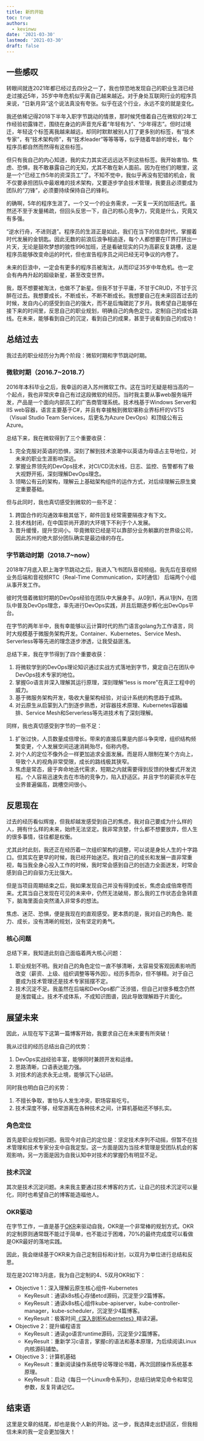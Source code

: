 ```yaml
---
title: 新的开始
toc: true
authors:
  - kevinwu
date: '2021-03-30'
lastmod: '2021-03-30'
draft: false
---
```


## 一些感叹
转眼间就连2021年都已经过去四分之一了，我也惊恐地发现自己的职业生涯已经走过接近5年，35岁中年危机似乎离自己越来越近。对于身处互联网行业的程序员来说，“日新月异”这个说法真没有夸张。似乎在这个行业，永远不变的就是变化。

我还依稀记得2018下半年入职字节跳动的情景，那时候凭借着自己在微软的2年工作经验初露锋芒，围绕在身边的声音充斥着“年轻有为”、“少年得志”。但时过境迁，年轻这个标签离我越来越远，却同时默默被别人打了更多别的标签，有“技术专家”，有“技术架构师”，有“技术leader”等等等等，似乎随着年龄的增长，每个程序员都自然而然得有这些标签。

但只有我自己的内心知道，我的实力其实还远远达不到这些标签。我开始害怕、焦虑、恐惧，我不敢暴露自己的无知，尤其不敢在新人面前。因为在他们的眼里，这是一个“已经工作5年的资深员工”了。不知不觉中，我似乎再没有犯错的机会，我不仅要承担团队中最艰难的技术架构，又要逐步学会技术管理，我要且必须要成为团队的“刀锋”，必须要持续保持自己的锋利。

的确啊，5年的程序生涯了。一个又一个的业务需求，一天复一天的加班迭代。虽然还不至于发量稀疏，但回头反思一下，自己的核心竞争力，究竟是什么，究竟又有多强。

“逆水行舟，不进则退”。程序员的生涯正是如此，我们在当下的信息时代，掌握着时代发展的金钥匙。因此无数的前浪后浪争相追逐，每个人都想要在IT界打拼出一片天，无论是鼓吹梦想的狼性996加班，还是看破现实的只为高薪反复跳槽，这是程序员能够改变命运的时代，但也宣告程序员之间已经无可争议的内卷了。

未来的巨浪中，一定会有更多的程序员被淘汰，从而印证35岁中年危机。也一定会有冉冉升起的超级新星，甚至改变世界。

我，既不想要被淘汰，也做不了新星。但我不甘于平庸，不甘于CRUD，不甘于沉醉在过去。我想要成长，不断成长，不断不断成长。我想要自己在未来回首过去的时候，发自内心的感受到自己的强大，而不是后悔蹉跎了岁月。我希望自己能够在接下来的时间里，反思自己的职业规划，明确自己的角色定位，定制自己的成长路线。在未来，能够看到自己的沉淀，看到自己的成果，甚至于说看到自己的成功！

## 总结过去
我过去的职业经历分为两个阶段：微软时期和字节跳动时期。

### 微软时期（2016.7~2018.7）
2016年本科毕业之后，我幸运的进入苏州微软工作。这在当时无疑是相当高的一个起点，我也非常庆幸自己有过这段微软的经历。当时我主要从事web服务端开发，产品是一个面向内部员工的广告商管理系统。技术栈基于Windows Server和IIS web容器，语言主要基于C#，并且有幸接触到微软堪称业界标杆的VSTS（Visual Studio Team Services，后更名为Azure DevOps）和顶级公有云Azure。

总结下来，我在微软得到了三个重要收获：
1. 完全克服对英语的恐惧，深刻了解到技术浪潮中以英语为母语占主导地位，对未来的职业生涯影响深远。
2. 掌握业界领先的DevOps技术，对CI/CD流水线，日志、监控、告警都有了极大视野开拓，深刻理解DevOps理念。
3. 领略公有云的架构，理解云上基础架构组件的运作方式，对后续理解云原生奠定重要基础。

但与此同时，我也真切感受到微软的一些不足：
1. 跨国合作的沟通效率极其低下，邮件回复经常需要隔夜才有下文。
2. 技术栈封闭，在中国崇尚开源的大环境下不利于个人发展。
3. 晋升缓慢，提升空间小。毕竟微软已经是可以靠部分业务躺赢的世界级公司，因此苏州的绝大部分团队确实是最边缘的存在。

### 字节跳动时期（2018.7~now）
2018年7月底入职上海字节跳动之后，我进入飞书团队音视频组。我先后在音视频业务后端和音视频RTC（Real-Time Communication，实时通信） 后端两个小组从事开发工作。

彼时凭借着微软时期的DevOps经验在团队中大展身手。从0到1，再从1到N，在团队中普及DevOps理念，率先进行DevOps实践，并且后期逐步孵化出DevOps平台。

在字节的两年半中，我有幸能够以云计算时代的热门语言golang为工作语言，同时大规模基于微服务架构开发。Container、Kubernetes、Service Mesh、Serverless等等先进的理念逐步渗透，让我受益匪浅。

总结下来，我在字节得到了四个重要收获：
1. 将微软学到的DevOps理论知识通过实战方式落地到字节，奠定自己在团队中DevOps技术专家的地位。
2. 掌握Go语言并深入理解其运行原理，深刻理解“less is more”在真正工程中的威力。
3. 基于微服务架构开发，吸收大量架构经验，对设计系统的构思趋于成熟。
4. 对云原生从启蒙到入门到逐步熟悉，对容器技术原理、Kubernetes容器编排、Service Mesh和Serverless等先进技术有了深刻理解。

同样，我也真切感受到字节的一些不足：
1. 扩张过快，人员数量成倍增长。带来的直接后果是内部斗争突增，组织结构频繁变更，个人发展空间迅速消耗殆尽，俗称内卷。
2. 对个人的定位不像外企一样更加追求全面发展。而是将人限制在某个方向上，导致个人的视角非常受限，成长的路线极其狭窄。
3. 焦虑是常态，疲于奔命地迭代需求，短期之内就需要得到反馈的快餐式开发流程。个人容易迅速失去在市场的竞争力，陷入舒适区。并且字节的薪资水平在业界普遍偏高，跳槽空间很小。

## 反思现在
过去的经历看似辉煌，但我却越发感受到自己的焦虑，我对自己要成为什么样的人，拥有什么样的未来，始终无法坚定。我非常贪婪，什么都不想要放弃，但人生的很多事情，往往都是权衡。

尤其此时此刻，我还正在经历着一次组织架构的调整，可以说是身处人生的十字路口。但其实在更早的时候，我已经开始迷茫。我对自己的成长和发展一直非常重视，每当我全身心投入工作的时候，我时常会感到自己的创造力全面迸发，时常会感到自己的自驱力无比强大。

但是当项目周期结束之后，我如果发现自己并没有得到成长，焦虑会成倍席卷而来。尤其当自己发现在可见的未来中，仍然无法破局，那么我的工作状态会急转直下，脑海里面会突然涌入非常多的想法。

焦虑、迷茫、恐惧，便是我现在的直观感受。更本质的是，我对自己的角色、能力、成长，没有清晰的规划，没有坚定的勇气。

### 核心问题
总结下来，我知道此刻自己面临着两大核心问题：
1. 职业规划不明。我对自己的角色定位一直不够清晰，太容易受客观因素影响而改变（薪资、上级、组织调整等等外因）。经历多而杂，但不够精。对于自己要成为技术管理还是技术专家摇摆不定。
2. 技术沉淀不足。我虽然在后端和DevOps都广泛涉猎，但自己对很多概念仍然是浅尝辄止。技术不成体系，不成知识图谱，因此导致理解趋于片面化。

## 展望未来
因此，从现在写下这第一篇博客开始，我要求自己在未来要有所突破！

我从过往的经历总结出自己的优势：
1. DevOps实战经验丰富，能够同时兼顾开发和运维。
2. 思路清晰，口语表达能力强。
3. 对技术的追求永无止境，能够沉下心钻研。

同时我也明白自己的劣势：
1. 不擅长争取，害怕与人发生冲突，职场容易吃亏。
2. 技术深度不够，经常游离在各种技术之间，计算机基础还不够扎实。

### 角色定位
首先是职业规划问题。我现今对自己的定位是：坚定技术序列不动摇，但暂不在技术管理和技术专家分支中自我定型。这一方面是因为当技术管理是受团队机会的客观影响，另一方面是因为自我认知中对技术的掌握仍有明显不足。

### 技术沉淀
其次是技术沉淀问题。未来我主要通过技术博客的方式，让自己的技术沉淀可以量化，同时也希望自己的博客能造福他人。

### OKR驱动
在字节工作，一直是基于[OKR](https://en.wikipedia.org/wiki/OKR)来驱动自我，OKR是一个非常棒的规划方式。OKR的定制原则通常既不能过于简单，也不能过于困难，70%的最终完成度可以看做是OKR最好的落地实践。

因此，我会继续基于OKR来为自己定制目标和计划，以双月为单位进行总结和反思。

现在是2021年3月底，我为自己定制的4、5双月OKR如下：

* Objective 1：深入理解云原生核心组件-Kubernetes
  * KeyResult：通读k8s核心存储etcd源码，沉淀至少2篇博客。
  * KeyResult：通读k8s核心组件kube-apiserver，kube-controller-manager，kube-scheduler，沉淀至少4篇博客。
  * KeyResult：极客时间[《深入剖析Kubernetes》](https://time.geekbang.org/column/intro/116)精读2遍。
* Objective 2：提升编程语言
  * KeyResult：通读go语言runtime源码，沉淀至少2篇博客。
  * KeyResult：重新学习c语言，掌握c的语法和基本原理，为后续阅读Linux内核源码铺垫。
* Objective 3：计算机基础
  * KeyResult：重新阅读操作系统导论等理论书籍，再次回顾操作系统基本原理。
  * KeyResult：启动《每日一个Linux命令系列》，总结归纳常见命令和常见参数，反复背诵记忆。

## 结束语
这里是文章的结尾，却也是我个人新的开始。这一步，我选择走出舒适区，但我相信未来的我一定会更加强大！